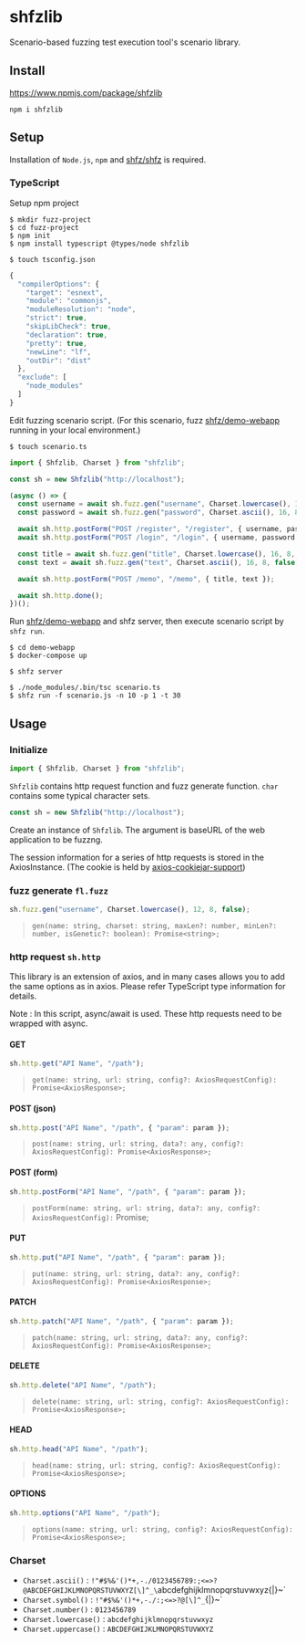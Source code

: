 # shfzlib

Scenario-based fuzzing test execution tool's scenario library.

## Install

<https://www.npmjs.com/package/shfzlib>

```
npm i shfzlib
```

## Setup

Installation of `Node.js`, `npm` and [shfz/shfz](https://github.com/shfz/shfz) is required.

### TypeScript

Setup npm project

```
$ mkdir fuzz-project
$ cd fuzz-project
$ npm init
$ npm install typescript @types/node shfzlib
```

```
$ touch tsconfig.json
```
```ts
{
  "compilerOptions": {
    "target": "esnext",
    "module": "commonjs",
    "moduleResolution": "node",
    "strict": true,
    "skipLibCheck": true,
    "declaration": true,
    "pretty": true,
    "newLine": "lf",
    "outDir": "dist"
  },
  "exclude": [
    "node_modules"
  ]
}
```

Edit fuzzing scenario script. (For this scenario, fuzz [shfz/demo-webapp](https://github.com/shfz/demo-webapp) running in your local environment.)

```
$ touch scenario.ts
```
```ts
import { Shfzlib, Charset } from "shfzlib";

const sh = new Shfzlib("http://localhost");

(async () => {
  const username = await sh.fuzz.gen("username", Charset.lowercase(), 12, 8, false);
  const password = await sh.fuzz.gen("password", Charset.ascii(), 16, 8, false);

  await sh.http.postForm("POST /register", "/register", { username, password });
  await sh.http.postForm("POST /login", "/login", { username, password });

  const title = await sh.fuzz.gen("title", Charset.lowercase(), 16, 8, false);
  const text = await sh.fuzz.gen("text", Charset.ascii(), 16, 8, false);

  await sh.http.postForm("POST /memo", "/memo", { title, text });

  await sh.http.done();
})();
```

Run [shfz/demo-webapp](https://github.com/shfz/demo-webapp) and shfz server, then execute scenario script by `shfz run`.

```
$ cd demo-webapp
$ docker-compose up

$ shfz server
```
```
$ ./node_modules/.bin/tsc scenario.ts
$ shfz run -f scenario.js -n 10 -p 1 -t 30
```

## Usage

### Initialize

```ts
import { Shfzlib, Charset } from "shfzlib";
```

`Shfzlib` contains http request function and fuzz generate function. `char` contains some typical character sets.

```ts
const sh = new Shfzlib("http://localhost");
```

Create an instance of `Shfzlib`. The argument is baseURL of the web application to be fuzzng.

The session information for a series of http requests is stored in the AxiosInstance. (The cookie is held by [axios-cookiejar-support](https://www.npmjs.com/package/axios-cookiejar-support))

### fuzz generate `fl.fuzz`

```ts
sh.fuzz.gen("username", Charset.lowercase(), 12, 8, false);
```
> `gen(name: string, charset: string, maxLen?: number, minLen?: number, isGenetic?: boolean): Promise<string>;`

### http request `sh.http`

This library is an extension of axios, and in many cases allows you to add the same options as in axios. Please refer TypeScript type information for details.

Note : In this script, async/await is used. These http requests need to be wrapped with async.

#### GET

```ts
sh.http.get("API Name", "/path");
```
> `get(name: string, url: string, config?: AxiosRequestConfig): Promise<AxiosResponse>;`

#### POST (json)

```ts
sh.http.post("API Name", "/path", { "param": param });
```
> `post(name: string, url: string, data?: any, config?: AxiosRequestConfig): Promise<AxiosResponse>;`

#### POST (form)

```ts
sh.http.postForm("API Name", "/path", { "param": param });
```
> `postForm(name: string, url: string, data?: any, config?: AxiosRequestConfig):` Promise<AxiosResponse>;

#### PUT

```ts
sh.http.put("API Name", "/path", { "param": param });
```
> `put(name: string, url: string, data?: any, config?: AxiosRequestConfig): Promise<AxiosResponse>;`

#### PATCH

```ts
sh.http.patch("API Name", "/path", { "param": param });
```
> `patch(name: string, url: string, data?: any, config?: AxiosRequestConfig): Promise<AxiosResponse>;`

#### DELETE

```ts
sh.http.delete("API Name", "/path");
```
> `delete(name: string, url: string, config?: AxiosRequestConfig): Promise<AxiosResponse>;`

#### HEAD

```ts
sh.http.head("API Name", "/path");
```
> `head(name: string, url: string, config?: AxiosRequestConfig): Promise<AxiosResponse>;`

#### OPTIONS

```ts
sh.http.options("API Name", "/path");
```
> `options(name: string, url: string, config?: AxiosRequestConfig): Promise<AxiosResponse>;`

### Charset

- `Charset.ascii()` : `!"#$%&'()*+,-./0123456789:;<=>?@ABCDEFGHIJKLMNOPQRSTUVWXYZ[\]^_\`abcdefghijklmnopqrstuvwxyz{|}~`
- `Charset.symbol()` : `!"#$%&'()*+,-./:;<=>?@[\]^_`{|}~`
- `Charset.number()` : `0123456789`
- `Charset.lowercase()` : `abcdefghijklmnopqrstuvwxyz`
- `Charset.uppercase()` : `ABCDEFGHIJKLMNOPQRSTUVWXYZ`
